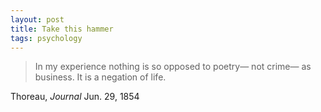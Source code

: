 ```yaml
---
layout: post
title: Take this hammer
tags: psychology
---
```


> In my experience nothing is so opposed to poetry— not crime— as business. It is a negation of life.

Thoreau, *Journal* Jun. 29, 1854